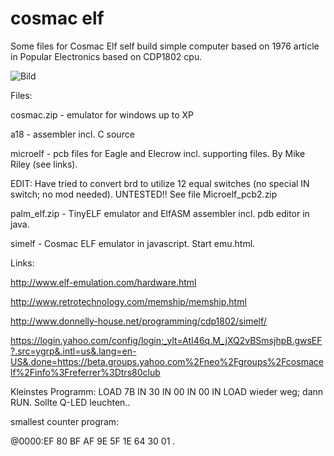 # cosmac elf

Some files for Cosmac Elf self build simple computer based on 1976 article in Popular Electronics based on CDP1802 cpu.

![Bild](https://github.com/petersieg/cosmac-elf/blob/master/microelf.jpg)

Files:

cosmac.zip - emulator for windows up to XP

a18 - assembler incl. C source

microelf - pcb files for Eagle and Elecrow incl. supporting files. By Mike Riley (see links).

EDIT: Have tried to convert brd to utilize 12 equal switches (no special IN switch; no mod needed). UNTESTED!! See file Microelf_pcb2.zip

palm_elf.zip - TinyELF emulator and ElfASM assembler incl. pdb editor in java.

simelf - Cosmac ELF emulator in javascript. Start emu.html.

Links:

http://www.elf-emulation.com/hardware.html

http://www.retrotechnology.com/memship/memship.html

http://www.donnelly-house.net/programming/cdp1802/simelf/

https://login.yahoo.com/config/login;_ylt=AtI46q.M_jXQ2vBSmsjhpB.gwsEF?.src=ygrp&.intl=us&.lang=en-US&.done=https://beta.groups.yahoo.com%2Fneo%2Fgroups%2Fcosmacelf%2Finfo%3Freferrer%3Dtrs80club

Kleinstes Programm: LOAD 7B IN 30 IN 00 IN 00 IN LOAD wieder weg; dann RUN. Sollte Q-LED leuchten..

smallest counter program:

@0000:EF 80 BF AF 9E 5F 1E 64 30 01 .
